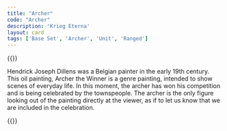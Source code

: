 ```yaml
---
title: "Archer"
code: "Archer"
description: 'Krieg Eterna'
layout: card
tags: ['Base Set', 'Archer', 'Unit', 'Ranged']
---
```


{{<card-detail-page title="Archer" artwork="Archer the Winner by Hendrick Joseph Dillens (1851)">}}
<p class="rule-paragraph">
Hendrick Joseph Dillens was a Belgian painter in the early 19th century.  This oil painting, Archer the Winner is a genre painting, intended to show scenes of everyday life.  In this moment, the archer has won his competition and is being celebrated by the townspeople.  The archer is the only figure looking out of the painting directly at the viewer, as if to let us know that we are included in the celebration.
</p>
{{</card-detail-page>}}